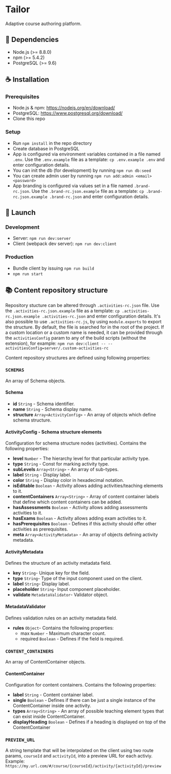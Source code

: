# Tailor

Adaptive course authoring platform.

## :blue_book: Dependencies
* Node.js (>= 8.8.0)
* npm (>= 5.4.2)
* PostgreSQL (>= 9.6)

## :coffee: Installation

### Prerequisites
* Node.js & npm: https://nodejs.org/en/download/
* PostgreSQL: https://www.postgresql.org/download/
* Clone this repo

### Setup
* Run `npm install` in the repo directory
* Create database in PostgreSQL
* App is configured via environment variables contained in a file named `.env`.
Use the `.env.example` file as a template: `cp .env.example .env` and enter
configuration details.
* You can init the db (for development) by running `npm run db:seed`
* You can create admin user by running `npm run add:admin <email> <password>`
* App branding is configured via values set in a file named `.brand-rc.json`.
Use the `.brand-rc.json.example` file as a template: `cp .brand-rc.json.example .brand-rc.json` and enter configuration details.

## :rocket: Launch

### Development
* Server: `npm run dev:server`
* Client (webpack dev server): `npm run dev:client`

### Production
* Bundle client by issuing `npm run build`
* `npm run start`

## :books: Content repository structure
Repository stucture can be altered through `.activities-rc.json` file. Use the `.activities-rc.json.example` file as a template: `cp .activities-rc.json.example .activities-rc.json` and enter configuration details. It's also possible to use `.activities-rc.js`, by using `module.exports` to export the structure.
By default, the file is searched for in the root of the project. If a custom location or a custom name is needed, it can be provided through the `activitiesConfig` param to any of the build scripts (without the extension), for example:
`npm run dev:client -- --activitiesConfig=server/.custom-activities-rc`

Content repository structures are defined using following properties:

### `SCHEMAS`
An array of Schema objects.

#### Schema
* **id** `String` - Schema identifier.
* **name** `String` - Schema display name.
* **structure** `Array<ActivityConfig>` - An array of objects which define schema structure.

#### ActivityConfig - Schema structure elements
Configuration for schema structure nodes (activities). Contains the following properties:
* **level** `Number` - The hierarchy level for that particular activity type.
* **type** `String` - Const for marking activity type.
* **subLevels** `Array<String>` - An array of sub-types.
* **label** `String` - Display label.
* **color** `String` - Display color in hexadecimal notation.
* **isEditable** `Boolean` - Activity allows adding activities/teaching elements to it.
* **contentContainers** `Array<String>` - Array of content container labels that define which content containers can be added.
* **hasAssessments** `Boolean` - Activity allows adding assessments activities to it.
* **hasExams** `Boolean` - Activity allows adding exam activities to it.
* **hasPrerequisites** `Boolean` - Defines if this activity should offer other activities as prerequisites.
* **meta** `Array<ActivityMetadata>` - An array of objects defining activity metadata.

#### ActivityMetadata
Defines the structure of an activity metadata field.
* **key** `String`- Unique key for the field.
* **type** `String`- Type of the input component used on the client.
* **label** `String`- Display label.
* **placeholder** `String`- Input component placeholder.
* **validate** `MetadataValidator`- Validator object.

#### MetadataValidator
Defines validation rules on an activity metadata field.
* **rules** `Object`- Contains the following properties:
  * max `Number` - Maximum character count.
  * required `Boolean` - Defines if the field is required.

### `CONTENT_CONTAINERS`
An array of ContentContainer objects.

#### ContentContainer
Configuration for content containers. Contains the following properties:
* **label** `String` - Content container label.
* **single** `Boolean` - Defines if there can be just a single instance of the ContentContainer inside one activity.
* **types** `Array<String>` - An array of possible teaching element types that can exist inside ContentContainer.
* **displayHeading** `Boolean` - Defines if a heading is displayed on top of the ContentContainer

### `PREVIEW_URL`
A string template that will be interpolated on the client using two route params, `courseId` and `activityId`, into a preview URL for each activiy. Example:
`https://my.url.com/#/course/{courseId}/activity/{activityId}/preview`
